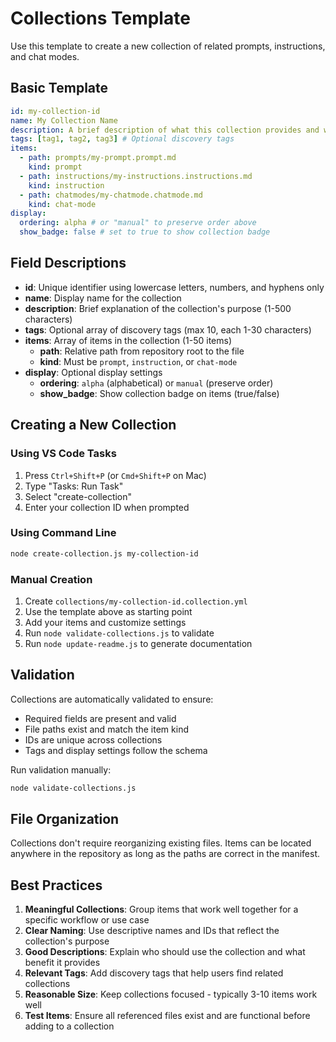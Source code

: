 # Collections Template

Use this template to create a new collection of related prompts, instructions, and chat modes.

## Basic Template

```yaml
id: my-collection-id
name: My Collection Name
description: A brief description of what this collection provides and who should use it.
tags: [tag1, tag2, tag3] # Optional discovery tags
items:
  - path: prompts/my-prompt.prompt.md
    kind: prompt
  - path: instructions/my-instructions.instructions.md
    kind: instruction
  - path: chatmodes/my-chatmode.chatmode.md
    kind: chat-mode
display:
  ordering: alpha # or "manual" to preserve order above
  show_badge: false # set to true to show collection badge
```

## Field Descriptions

- **id**: Unique identifier using lowercase letters, numbers, and hyphens only
- **name**: Display name for the collection
- **description**: Brief explanation of the collection's purpose (1-500 characters)
- **tags**: Optional array of discovery tags (max 10, each 1-30 characters)
- **items**: Array of items in the collection (1-50 items)
  - **path**: Relative path from repository root to the file
  - **kind**: Must be `prompt`, `instruction`, or `chat-mode`
- **display**: Optional display settings
  - **ordering**: `alpha` (alphabetical) or `manual` (preserve order)
  - **show_badge**: Show collection badge on items (true/false)

## Creating a New Collection

### Using VS Code Tasks

1. Press `Ctrl+Shift+P` (or `Cmd+Shift+P` on Mac)
2. Type "Tasks: Run Task"
3. Select "create-collection"
4. Enter your collection ID when prompted

### Using Command Line

```bash
node create-collection.js my-collection-id
```

### Manual Creation

1. Create `collections/my-collection-id.collection.yml`
2. Use the template above as starting point
3. Add your items and customize settings
4. Run `node validate-collections.js` to validate
5. Run `node update-readme.js` to generate documentation

## Validation

Collections are automatically validated to ensure:

- Required fields are present and valid
- File paths exist and match the item kind
- IDs are unique across collections
- Tags and display settings follow the schema

Run validation manually:

```bash
node validate-collections.js
```

## File Organization

Collections don't require reorganizing existing files. Items can be located anywhere in the repository as long as the paths are correct in the manifest.

## Best Practices

1. **Meaningful Collections**: Group items that work well together for a specific workflow or use case
2. **Clear Naming**: Use descriptive names and IDs that reflect the collection's purpose
3. **Good Descriptions**: Explain who should use the collection and what benefit it provides
4. **Relevant Tags**: Add discovery tags that help users find related collections
5. **Reasonable Size**: Keep collections focused - typically 3-10 items work well
6. **Test Items**: Ensure all referenced files exist and are functional before adding to a collection
